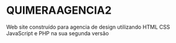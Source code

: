 # QUIMERAAGENCIA2
Web site construído para agencia de design utilizando HTML CSS JavaScript e PHP na sua segunda versão

